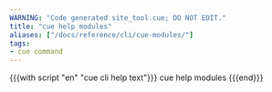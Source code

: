 ```yaml
---
WARNING: "Code generated site_tool.cue; DO NOT EDIT."
title: "cue help modules"
aliases: ["/docs/reference/cli/cue-modules/"]
tags:
- cue command
---
```


{{{with script "en" "cue cli help text"}}}
cue help modules
{{{end}}}

